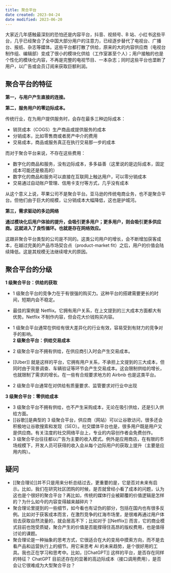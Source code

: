 ```yaml
---
title: 聚合平台
date created: 2023-04-24
date modified: 2023-06-20
---
```


大家近几年感触最深刻的恐怕还是内容平台，抖音、视频号、B 站、小红书这些平台，几乎已经聚合了全中国大部分用户的注意力，已经逐步替代了电视台、广播台、报纸、杂志等媒体。这些平台都打散了供给，原来的大的内容供应商（电视台制作组、编辑部）变成了很小的模块化供给（工作室甚至个人）；用户接触的也是个性化的模块化内容，不再是完整的电视节目、一本杂志；同时这些平台也垄断了用户，以广告或会员订阅来获取巨额利润。

## 聚合平台的特征

**第一，与用户产生直接的连接。**

**第二，服务用户的零边际成本。**

传统行业，在为用户提供服务时，会存在最多三种边际成本：

- 销货成本（COGS）生产商品或提供服务的成本
- 分销成本，比如零售商或者房产中介的费用
- 交易成本，商品或服务真正在执行交易那一步的成本

而对于聚合平台来说，不存在这些费用：

- 数字化的商品和服务，没有边际成本，多多益善（这里说的是边际成本，固定成本可能还是极高的）
- 数字化的商品和服务可以直接在互联网上触达用户，可以零分销成本
- 交易通过自动账户管理、信用卡支付等方式，几乎没有成本

从这个意义上说，苹果公司不是聚合平台。亚马逊的传统电商业务，也不是聚合平台。但他们由于巨大的规模，让分销成本大幅降低，这也是护城河。

**第三，需求驱动的多边网络**

**通过模块化后用户体验的提升，会吸引更多用户；更多用户，则会吸引更多供应商。这就进入了良性循环。也就是存在网络效应。**

这跟非聚合平台类型的公司是不同的。这类公司用户的增长，会不断增加获客成本，在越过完美的产品市场契合点（product-market fit）之后，用户的价值会陆续降低。这是其规模无法继续增大的原因。

## **聚合平台的分级**

**1 级聚合平台：供给的获取**

- 1 级聚合平台的竞争力在于有很强的购买力。这种平台的搭建需要更长的时间，短期内会不稳定。
- 最佳的案例是 Netflix。它拥有用户关系，在上文提到的三大成本方面都大有优势。Netflix 不制作内容，但会花大价钱购买内容。
- 1 级聚合平台通常在供给有很大差异化的行业有效，容易受到有财力的竞争对手的影响。  
**2 级聚合平台：供给交易成本**

- 2 级聚合平台不拥有供给，在供应商引入时会产生交易成本。
- [[Uber]] 就是这样的平台，它拥有用户关系，不承担上文提到的三大成本，但同时由于背景调查、车辆验证等环节会产生交易成本。这会限制供给的增长，也就限制了需求的增长。在一些有合规要求地方的 Airbnb 也是这类平台。
- 2 级聚合平台通常在对供给有质量要求、监管要求对行业中出现

**3 级聚合平台：零供给成本**

- 3 级聚合平台不拥有供给，也不产生采购成本，无论在吸引供给，还是引入供给方面。
- [[谷歌]]是典型的 3 级聚合平台，供应商（网站）可以让谷歌访问，很多还会积极地让谷歌搜索和发现（SEO）。社交媒体平台也是，很多用户既是用户又是供应商。有关注度的社交网络平台上，专业的内容创作者会免费创作。
- 3 级聚合平台往往都以广告为主要的收入模式。例外是应用商店，在有限的市场规模下，开发人员可获得的收入会从每个边际用户的获取上提升（主要是应用内购）。

## 疑问

- [[聚合理论]]并不只是用来分析总结过去，更重要的是，它是否对未来有启示。比如，我们在研究社区团购的时候，是否就曾经小看了成本的问题，认为这也是个很好的聚合平台？再比如，传统的媒体行业被颠覆的价值逻辑是怎样的？为什么如今的内容变得越来越碎片？
- 聚合理论里提到的一些细节，如今看也有证伪的部分，包括在国内也有很多反例。比如对于获客成本而言，在激烈竞争的红海市场里，是很难再通过用户体验去获取自然流量的，就会居高不下；比如对于 [[Netflix]] 而言，它的商业模式目前也饱受质疑，聚合产生的价值是否能撑得住高昂的版权费用，也是值得讨论的课题。
- 聚合理论是一种抽象的思考方式，它很适合在大的变局中摸索方向，而不是去看产品和运营执行上的细节。用它来思考 AI 的未来趋势，是个很好用的工具。我也正在学习和思考中。比如，[[ChatGPT]] 这样的平台，是否存在同样的特征？ ChatGPT 目前还存在的显著的高边际成本（接口调用费用），是否会让它很难成为大型聚合平台？
